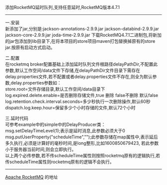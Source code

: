 添加RocketMQ延时队列,支持任意延时,RocketMQ版本4.7.1
****
一.安装  
新添加了jar,分别是:jackson-annotations-2.9.9.jar jackson-databind-2.9.9.jar jackson-core-2.9.9.jar joda-time-2.9.9.jar
下载RocketMQ4.7.1二进制包,将新加的jar包添加到lib目录下,在将本项目的store项目maven打包替换掉原有的store jar.按原有启动方式启动。   

二.配置  
在rocketmq broker配置基础上添加延时队列文件根路径delayPathDir,不配置此参数,默认工作空间/data文件下存储,在delayPathDir文件目录下需存在delay.properties文件,若不配置或者delay.properties文件不存在,则全为默认参数,delay.properties参数如：  
store.root=文件存储目录,默认工作空间/data目录下  
log.expired.delete.enable=是否删除存储文件,true 删除 false不删除 默认false  
log.retention.check.interval.seconds=多少秒执行一次删除操作,默认60秒  
dispatch.log.keep.hour=保留多少个小时存储的文件,默认72个小时  
  
三.延时代码  
可参考example中的simple中的DelayProducer类：  
msg.setDelayTimeLevel(1);表示是延时消息,此参数必须大于0  
msg.putUserProperty("scheduleTime","");此参数存储在map属性中,表示延后多久执行,必须是计算好的毫秒时间,是long整形,比如1600850679423,
若此参数小于服务器当前时间,则会立即执行。  
以上两个必传参数,若不传scheduleTime属性则按照rocketmq原有的逻辑执行,若传scheduleTime属性则rocketmq原有的逻辑不会执行。 

****
[Apache RocketMQ](https://rocketmq.apache.org) 的地址




